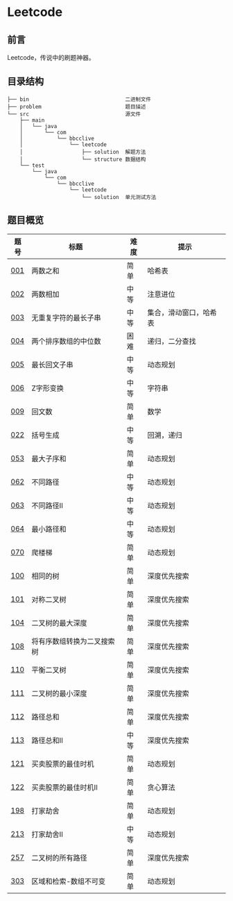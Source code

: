 # Leetcode

## 前言

Leetcode，传说中的刷题神器。

## 目录结构

    ├── bin                               二进制文件
    ├── problem                           题目描述
    └── src                               源文件
        ├── main
        │   └── java
        │       └── com
        │           └── bbcclive
        │               └── leetcode
        │                   ├── solution  解题方法
        │                   └── structure 数据结构
        └── test
            └── java
                └── com
                    └── bbcclive
                        └── leetcode
                            └── solution  单元测试方法

## 题目概览

|题号|标题|难度|提示|
|-|-|-|-|
|[001]|两数之和|简单|哈希表|
|[002]|两数相加|中等|注意进位|
|[003]|无重复字符的最长子串|中等|集合，滑动窗口，哈希表|
|[004]|两个排序数组的中位数|困难|递归，二分查找|
|[005]|最长回文子串|中等|动态规划|
|[006]|Z字形变换|中等|字符串|
|[009]|回文数|简单|数学|
|[022]|括号生成|中等|回溯，递归|
|[053]|最大子序和|简单|动态规划|
|[062]|不同路径|中等|动态规划|
|[063]|不同路径II|中等|动态规划|
|[064]|最小路径和|中等|动态规划|
|[070]|爬楼梯|简单|动态规划|
|[100]|相同的树|简单|深度优先搜索|
|[101]|对称二叉树|简单|深度优先搜索|
|[104]|二叉树的最大深度|简单|深度优先搜索|
|[108]|将有序数组转换为二叉搜索树|简单|深度优先搜索|
|[110]|平衡二叉树|简单|深度优先搜索|
|[111]|二叉树的最小深度|简单|深度优先搜索|
|[112]|路径总和|简单|深度优先搜索|
|[113]|路径总和II|中等|深度优先搜索|
|[121]|买卖股票的最佳时机|简单|动态规划|
|[122]|买卖股票的最佳时机II|简单|贪心算法|
|[198]|打家劫舍|简单|动态规划|
|[213]|打家劫舍II|中等|动态规划|
|[257]|二叉树的所有路径|简单|深度优先搜索|
|[303]|区域和检索-数组不可变|简单|动态规划|

[001]: problem/description/001/README.md
[002]: problem/description/002/README.md
[003]: problem/description/003/README.md
[004]: problem/description/004/README.md
[005]: problem/description/005/README.md
[006]: problem/description/006/README.md
[009]: problem/description/009/README.md
[022]: problem/description/022/README.md
[053]: problem/description/053/README.md
[062]: problem/description/062/README.md
[063]: problem/description/063/README.md
[064]: problem/description/064/README.md
[070]: problem/description/070/README.md
[100]: problem/description/100/README.md
[101]: problem/description/101/README.md
[104]: problem/description/104/README.md
[108]: problem/description/108/README.md
[110]: problem/description/110/README.md
[111]: problem/description/111/README.md
[112]: problem/description/112/README.md
[113]: problem/description/113/README.md
[121]: problem/description/121/README.md
[122]: problem/description/122/README.md
[198]: problem/description/198/README.md
[213]: problem/description/213/README.md
[257]: problem/description/257/README.md
[303]: problem/description/303/README.md